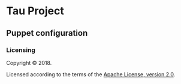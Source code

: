 # Tau Project
## Puppet configuration

### Licensing

Copyright © 2018.

Licensed according to the terms of the [Apache License, version 2.0](https://www.apache.org/licenses/LICENSE-2.0). 
